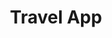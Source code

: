 ---
title: Travel App
tags: ['Angular', 'Leaflet Map', 'Amadeus API', 'token-based-authentication API']
image: 'project3.png'
link: 'https://vinguyen3747.github.io/travel-app/'
---
